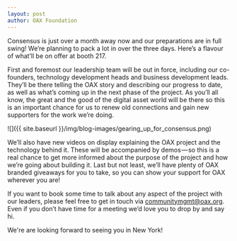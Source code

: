 ```yaml
---
layout: post
author: OAX Foundation
---
```

Consensus is just over a month away now and our preparations are in full swing! We’re planning to pack a lot in over the three days. Here’s a flavour of what’ll be on offer at booth 217.

First and foremost our leadership team will be out in force, including our co-founders, technology development heads and business development leads. They’ll be there telling the OAX story and describing our progress to date, as well as what’s coming up in the next phase of the project. As you’ll all know, the great and the good of the digital asset world will be there so this is an important chance for us to renew old connections and gain new supporters for the work we’re doing.

![]({{ site.baseurl }}/img/blog-images/gearing_up_for_consensus.png)

We’ll also have new videos on display explaining the OAX project and the technology behind it. These will be accompanied by demos — so this is a real chance to get more informed about the purpose of the project and how we’re going about building it. Last but not least, we’ll have plenty of OAX branded giveaways for you to take, so you can show your support for OAX wherever you are!

If you want to book some time to talk about any aspect of the project with our leaders, please feel free to get in touch via [communitymgmt@oax.org](communitymgmt@oax.org). Even if you don’t have time for a meeting we’d love you to drop by and say hi.

We're are looking forward to seeing you in New York! 